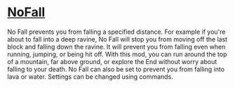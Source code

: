 # [NoFall](https://minecraft.curseforge.com/projects/no-fall)
No Fall prevents you from falling a specified distance. For example if you're about to fall into a deep ravine, No Fall will stop you from moving off the last block and falling down the ravine. It will prevent you from falling even when running, jumping, or being hit off. With this mod, you can run around the top of a mountain, far above ground, or explore the End without worry about falling to your death. No Fall can also be set to prevent you from falling into lava or water. Settings can be changed using commands.
